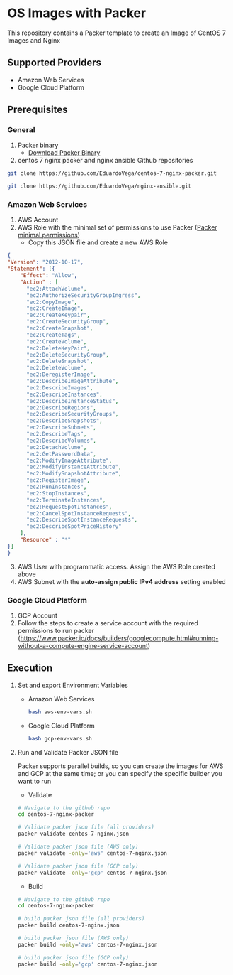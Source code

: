 # OS Images with Packer 

This repository contains a Packer template to create an Image of CentOS 7 Images and Nginx

## Supported Providers

- Amazon Web Services
- Google Cloud Platform

## Prerequisites

### General

1. Packer binary
    - [Download Packer Binary](https://www.packer.io/downloads.html)
2. centos 7 nginx packer and nginx ansible Github repositories
``` bash
git clone https://github.com/EduardoVega/centos-7-nginx-packer.git

git clone https://github.com/EduardoVega/nginx-ansible.git
```

### Amazon Web Services

1. AWS Account
2. AWS Role with the minimal set of permissions to use Packer ([Packer minimal permissions](https://www.packer.io/docs/builders/amazon.html#iam-task-or-instance-role))
    - Copy this JSON file and create a new AWS Role
  ```json
  {
  "Version": "2012-10-17",
  "Statement": [{
      "Effect": "Allow",
      "Action" : [
        "ec2:AttachVolume",
        "ec2:AuthorizeSecurityGroupIngress",
        "ec2:CopyImage",
        "ec2:CreateImage",
        "ec2:CreateKeypair",
        "ec2:CreateSecurityGroup",
        "ec2:CreateSnapshot",
        "ec2:CreateTags",
        "ec2:CreateVolume",
        "ec2:DeleteKeyPair",
        "ec2:DeleteSecurityGroup",
        "ec2:DeleteSnapshot",
        "ec2:DeleteVolume",
        "ec2:DeregisterImage",
        "ec2:DescribeImageAttribute",
        "ec2:DescribeImages",
        "ec2:DescribeInstances",
        "ec2:DescribeInstanceStatus",
        "ec2:DescribeRegions",
        "ec2:DescribeSecurityGroups",
        "ec2:DescribeSnapshots",
        "ec2:DescribeSubnets",
        "ec2:DescribeTags",
        "ec2:DescribeVolumes",
        "ec2:DetachVolume",
        "ec2:GetPasswordData",
        "ec2:ModifyImageAttribute",
        "ec2:ModifyInstanceAttribute",
        "ec2:ModifySnapshotAttribute",
        "ec2:RegisterImage",
        "ec2:RunInstances",
        "ec2:StopInstances",
        "ec2:TerminateInstances",
        "ec2:RequestSpotInstances",
        "ec2:CancelSpotInstanceRequests",
        "ec2:DescribeSpotInstanceRequests",
        "ec2:DescribeSpotPriceHistory"
      ],
      "Resource" : "*"
  }]
}
```
3. AWS User with programmatic access. Assign the AWS Role created above
4. AWS Subnet with the **auto-assign public IPv4 address** setting enabled


### Google Cloud Platform

1. GCP Account
2. Follow the steps to create a service account with the required permissions to run packer (https://www.packer.io/docs/builders/googlecompute.html#running-without-a-compute-engine-service-account)

## Execution
1. Set and export Environment Variables
    - Amazon Web Services
      ```bash
      bash aws-env-vars.sh
      ```
    - Google Cloud Platform
      ```bash
      bash gcp-env-vars.sh
      ```
2. Run and Validate Packer JSON file

    Packer supports parallel builds, so you can create the images for AWS and GCP at the same time; or you can specify the specific builder you want to run

    - Validate
    ```bash
    # Navigate to the github repo
    cd centos-7-nginx-packer

    # Validate packer json file (all providers)
    packer validate centos-7-nginx.json

    # Validate packer json file (AWS only)
    packer validate -only='aws' centos-7-nginx.json

    # Validate packer json file (GCP only)
    packer validate -only='gcp' centos-7-nginx.json

    ```
    - Build
    ```bash
    # Navigate to the github repo
    cd centos-7-nginx-packer

    # build packer json file (all providers)
    packer build centos-7-nginx.json

    # build packer json file (AWS only)
    packer build -only='aws' centos-7-nginx.json

    # build packer json file (GCP only)
    packer build -only='gcp' centos-7-nginx.json

    ```


